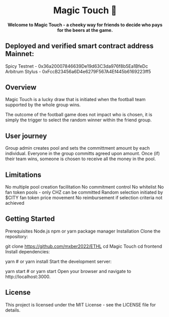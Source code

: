 <h1 align="center">
  <br>
  Magic Touch 🔮
  <br>
</h1>

<h4 align="center">Welcome to Magic Touch - a cheeky way for friends to decide who pays for the beers at the game.</h4>

## Deployed and verified smart contract address Mainnet:

Spicy Testnet - 0x36a20007846639De19d63C3da976f8b5Ea1BfeDc
Arbitrum Stylus - 0xFccB23456a6D4e6279F567A4Ef445b6169223ff5

## Overview
Magic Touch is a lucky draw that is initiated when the football team supported by the whole group wins. 

The outcome of the football game does not impact who is chosen, it is simply the trigger to select the random winner within the friend group.

## User journey
Group admin creates pool and sets the committment amount by each individual. 
Everyone in the group committs agreed upon amount.
Once (if) their team wins, someone is chosen to receive all the money in the pool.

## Limitations
No multiple pool creation facilitation
No commitment control 
No whitelist
No fan token pools - only CHZ can be committed 
Random selection initiated by $CITY fan token price movement
No reimbursement if selection criteria not achieved


## Getting Started
Prerequisites
Node.js
npm or yarn package manager
Installation
Clone the repository:

git clone https://github.com/mxber2022/ETHL
cd Magic Touch
cd frontend
Install dependencies:

yarn   # or yarn install
Start the development server:

yarn start   # or yarn start
Open your browser and navigate to http://localhost:3000.

## License
This project is licensed under the MIT License - see the LICENSE file for details.



